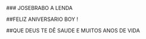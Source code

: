 <!DOCTYPE html>
<html lang="pt-br">
<html lang="en">
<head>

<meta charset="utf-8">
<meta name="viewport" content="width=device-width, initial-scale=1">


<title>JOSEMAR BRABO</title>



</head>





<body>
### JOSEBRABO A LENDA 


##FELIZ ANIVERSARIO BOY !

##QUE DEUS TE DÊ SAUDE E MUITOS ANOS DE VIDA 



  
  
  
</body> 
